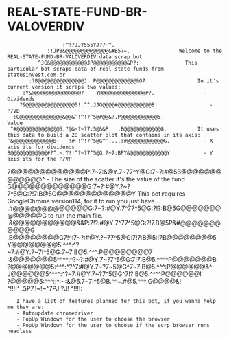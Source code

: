 # REAL-STATE-FUND-BR-VALOVERDIV

                      :^!7JJY555YJ?7~^.                     
                 :!JPB&@@@@@@@@@@@@@@&#B5?~.                Welcome to the REAL-STATE-FUND-BR-VALOVERDIV data scrap bot
              ^JG&@@@@@@@@@@@@JP@@@@@@@@@@@&P?:               This particular bot scraps data of real state funds from statusinvest.com.br
           :?B@@@@@@@@@@@@@@@J  P@@@@@@@@@@@@@&G7.                In it's current version it scraps two values:
         :Y&@@@@@@@@@@@@@@@@?    Y@@@@@@@@@@@@@@@#?.                - Dividends
        ?&@@@@@@@@@@@@@@@@5!.^^.JJG@@@@#@@@@@@@@@@@B!                 - P/VB
      :G@@@@@@@@@@@@@@&@@&^!^!7^5@#@@&?.P@@@@@@@@@@@@5.                 - Value
     ^#@@@@@@@@@@@@@@5.?@&~?~?7:5@&&P:  .B@@@@@@@@@@@@G.          It uses this data to build a 2D scatter plot that contains in its axis:
    ^&@@@@@@@@@@@@@B~   !#~!^!7^5@G^^....:#@@@@@@@@@@@@G.           - X axis its for dividends
    B@@@@@@@@@@@@#?^.~.Y!!^?~?7^5@G:?~7:BPY&@@@@@@@@@@@@Y           - Y axis its for the P/VP
   7@@@@@@@@@@@@@P:7~7:&@Y.7~77^Y@G:7~7:#@5B@@@@@@@@@@@@@^          - The size of the scatter it's the value of the fund
   G@@@@@@@@@@@@@G:7~?:#@Y.?~?7^5@G:?!7:B@5G@@@@@@@@@@@@@Y        This bot requires GoogleChrome version114, for it to run you just have...
  .#@@@@@@@@@@@@@G:7~?:#@Y.7^77^5@G:?!?:B@5G@@@@@@@@@@@@@G          to run the main file.
  .&@@@@@@@@@@@&&P:7!?:#@Y.7^77^5@G:?!7.B@5P&#@@@@@@@@@@@G       
  .B@@@@@@@@G7!~~^:7~?:#@Y.?~77^5@G:7!7:B@5:~~!7B@@@@@@@@5  
   Y@@@@@@@@5:^^^:^?~7:#@Y.7~7!^5@G:7~7:B@5.^^^:P@@@@@@@@7  
   :&@@@@@@@5^^^^:^?~?:#@Y.7~?7^5@G:7!7:B@5.^^^^P@@@@@@@B   
    ?@@@@@@@5:^^^:^?^7:#@Y.7~?7~5@G^7~7:B@5.^^^:P@@@@@@&^   
     J@@@@@@5^^^^:^?~7:#@Y.7~?7^5@G^7!?:B@5.^^^^P@@@@@@!    
      ?@@@@@5:^^^::^:~:&@5.7~7!^5@B.^^~.#@5.^^^:G@@@@&!     
       ^!!!!^         .5P7.!~!~^7PJ     ?J!     ^!!!!:
       
       I have a list of features planned for this bot, if you wanna help me they are:
       - Autoupdate chromedriver
       - PopUp Windown for the user to choose the browser
       - PopUp Windown for the user to choose if the scrp browser runs headless
